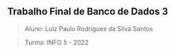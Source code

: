 ## Trabalho Final de Banco de Dados 3
> Aluno: Luiz Paulo Rodrigues da Silva Santos

> Turma: INFO 5 - 2022
